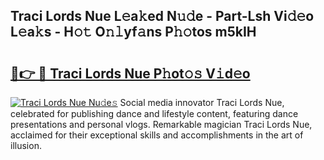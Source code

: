## Traci Lords Nue L𝚎a𝚔ed N𝚞𝚍e - Part-Lsh Vi𝚍𝚎o L𝚎a𝚔s - H𝚘𝚝 O𝚗𝚕yf𝚊ns P𝚑𝚘tos m5kIH

# <h2><a href="http://kf38ycw.oniu.top/?m=Traci+Lords+Nue">🔗👉 🔴 Traci Lords Nue P𝚑ot𝚘𝚜 V𝚒d𝚎o</a></h2>

[![Traci Lords Nue Nu𝚍e𝚜](https://i.imgur.com/0qMVB7G.gif)](http://kf38ycw.oniu.top/?m=Traci+Lords+Nue)
Social media innovator Traci Lords Nue, celebrated for publishing dance and lifestyle content, featuring dance presentations and personal vlogs. Remarkable magician Traci Lords Nue, acclaimed for their exceptional skills and accomplishments in the art of illusion.  
